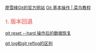 [廖雪峰Git的官方网站](https://www.liaoxuefeng.com/wiki/896043488029600/897013573512192)
[Git 基本操作 | 菜鸟教程](https://www.runoob.com/git/git-basic-operations.html)
### <font color=LightCoral size=4>1. 版本回退</font>
[git reset --hard 操作后的数据恢复](https://www.cnblogs.com/dongcanliang/p/11162235.html)

[git log和git reflog的区别](https://blog.csdn.net/chenpuzhen/article/details/92084229)